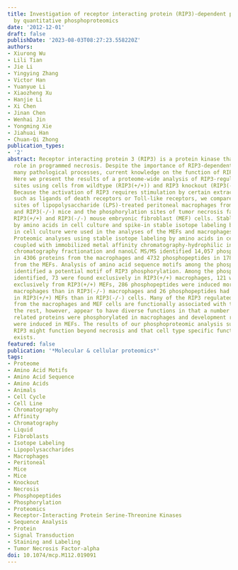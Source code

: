 ```yaml
---
title: Investigation of receptor interacting protein (RIP3)-dependent protein phosphorylation
  by quantitative phosphoproteomics
date: '2012-12-01'
draft: false
publishDate: '2023-08-03T08:27:23.558220Z'
authors:
- Xiurong Wu
- Lili Tian
- Jie Li
- Yingying Zhang
- Victor Han
- Yuanyue Li
- Xiaozheng Xu
- Hanjie Li
- Xi Chen
- Jinan Chen
- Wenhai Jin
- Yongming Xie
- Jiahuai Han
- Chuan-Qi Zhong
publication_types:
- '2'
abstract: Receptor interacting protein 3 (RIP3) is a protein kinase that plays a key
  role in programmed necrosis. Despite the importance of RIP3-dependent necrosis in
  many pathological processes, current knowledge on the function of RIP3 is very limited.
  Here we present the results of a proteome-wide analysis of RIP3-regulated phosphorylation
  sites using cells from wildtype (RIP3(+/+)) and RIP3 knockout (RIP3(-/-)) mice.
  Because the activation of RIP3 requires stimulation by certain extracellular stimuli
  such as ligands of death receptors or Toll-like receptors, we compared the phosphorylation
  sites of lipopolysaccharide (LPS)-treated peritoneal macrophages from RIP3(+/+)
  and RIP3(-/-) mice and the phosphorylation sites of tumor necrosis factor (TNF)-treated
  RIP3(+/+) and RIP3(-/-) mouse embryonic fibroblast (MEF) cells. Stable isotope labeling
  by amino acids in cell culture and spike-in stable isotope labeling by amino acids
  in cell culture were used in the analyses of the MEFs and macrophages, respectively.
  Proteomic analyses using stable isotope labeling by amino acids in cell culture
  coupled with immobilized metal affinity chromatography-hydrophilic interaction liquid
  chromatography fractionation and nanoLC MS/MS identified 14,057 phosphopeptides
  in 4306 proteins from the macrophages and 4732 phosphopeptides in 1785 proteins
  from the MEFs. Analysis of amino acid sequence motifs among the phosphopeptides
  identified a potential motif of RIP3 phosphorylation. Among the phosphopeptides
  identified, 73 were found exclusively in RIP3(+/+) macrophages, 121 were detected
  exclusively from RIP3(+/+) MEFs, 286 phosphopeptides were induced more in RIP3(+/+)
  macrophages than in RIP3(-/-) macrophages and 26 phosphopeptides had higher induction
  in RIP3(+/+) MEFs than in RIP3(-/-) cells. Many of the RIP3 regulated phosphoproteins
  from the macrophages and MEF cells are functionally associated with the cell cycle;
  the rest, however, appear to have diverse functions in that a number of metabolism
  related proteins were phosphorylated in macrophages and development related phosphoproteins
  were induced in MEFs. The results of our phosphoproteomic analysis suggest that
  RIP3 might function beyond necrosis and that cell type specific function of RIP3
  exists.
featured: false
publication: '*Molecular & cellular proteomics*'
tags:
- Proteome
- Amino Acid Motifs
- Amino Acid Sequence
- Amino Acids
- Animals
- Cell Cycle
- Cell Line
- Chromatography
- Affinity
- Chromatography
- Liquid
- Fibroblasts
- Isotope Labeling
- Lipopolysaccharides
- Macrophages
- Peritoneal
- Mice
- Mice
- Knockout
- Necrosis
- Phosphopeptides
- Phosphorylation
- Proteomics
- Receptor-Interacting Protein Serine-Threonine Kinases
- Sequence Analysis
- Protein
- Signal Transduction
- Staining and Labeling
- Tumor Necrosis Factor-alpha
doi: 10.1074/mcp.M112.019091
---
```


